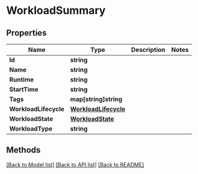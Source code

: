 # WorkloadSummary

## Properties

Name | Type | Description | Notes
------------ | ------------- | ------------- | -------------
**Id** | **string** |  | 
**Name** | **string** |  | 
**Runtime** | **string** |  | 
**StartTime** | **string** |  | 
**Tags** | **map[string]string** |  | 
**WorkloadLifecycle** | [**WorkloadLifecycle**](WorkloadLifecycle.md) |  | 
**WorkloadState** | [**WorkloadState**](WorkloadState.md) |  | 
**WorkloadType** | **string** |  | 

## Methods


[[Back to Model list]](../README.md#documentation-for-models) [[Back to API list]](../README.md#documentation-for-api-endpoints) [[Back to README]](../README.md)


